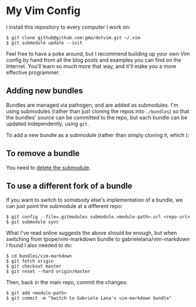 My Vim Config
=============

I install this repository to every computer I work on:

    $ git clone github@github.com:gma/dotvim.git ~/.vim
    $ git submodule update --init

Feel free to have a poke around, but I recommend building up your own
Vim config by hand from all the blog posts and examples you can find on
the Internet. You'll learn so much more that way, and it'll make you a
more effective programmer.

Adding new bundles
------------------

Bundles are managed via pathogen, and are added as submodules. I'm using
submodules (rather than just cloning the repos into `./bundles`) so that
the bundles' source can be committed to the repo, but each bundle can be
updated independently, using `git`.

To add a new bundle as a submodule (rather than simply cloning it, which ):

To remove a bundle
------------------

You need to [delete the submodule][delete].

[delete]: https://stackoverflow.com/questions/1260748/how-do-i-remove-a-submodule

To use a different fork of a bundle
-----------------------------------

If you want to switch to somebody else's implementation of a bundle, we
can just point the submodule at a different repo:

    $ git config --file=.gitmodules submodule.<module-path>.url <repo-url>
    $ git submodule sync

What I've read online suggests the above should be enough, but when
switching from tpope/vim-markdown bundle to gabrielelana/vim-markdown I
found I also needed to do:

    $ cd bundles/vim-markdown
    $ git fetch origin
    $ git checkout master
    $ git reset --hard origin/master

Then, back in the main repo, commit the changes:

    $ git add <module-path>
    $ git commit -m "Switch to Gabriele Lana's vim-markdown bundle"
